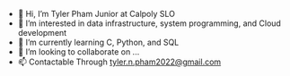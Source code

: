 - 👋 Hi, I’m Tyler Pham Junior at Calpoly SLO
- 👀 I’m interested in data infrastructure, system programming, and Cloud development
- 🌱 I’m currently learning C, Python, and SQL
- 💞️ I’m looking to collaborate on ...
- 📫 Contactable Through tyler.n.pham2022@gmail.com
